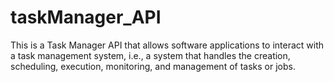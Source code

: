 # taskManager_API
This is a Task Manager API that allows software applications to interact with a task management system, i.e., a system that handles the creation, scheduling, execution, monitoring, and management of tasks or jobs.
